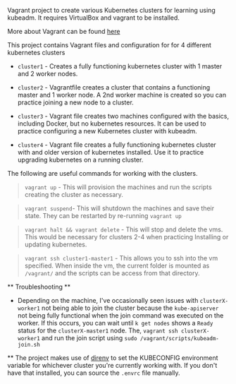 
Vagrant project to create various Kubernetes clusters for learning using kubeadm.
It requires VirtualBox and vagrant to be installed.

More about Vagrant can be found [here](https://www.vagrantup.com/intro/getting-started)


This project contains Vagrant files and configuration for for 4 different kubernetes clusters

- `cluster1` -  Creates a fully functioning kubernetes cluster with 1 master and 2 worker nodes.

- `cluster2` - Vagrantfile creates a cluster that contains a functioning master and 1 worker node. A 2nd worker machine is created so you can practice joining a new node to a cluster.

- `cluster3` - Vagrant file creates two machines configured with the basics, including Docker, but no kubernetes resources. It can be used to practice configuring a new Kubernetes cluster with kubeadm.

- `cluster4` - Vagrant file creates a fully functioning kubernetes cluster with and older version of kubernetes installed. Use it to practice upgrading kubernetes on a running cluster.


The following are useful commands for working with the clusters.
> `vagrant up` - This will provision the machines and run the scripts creating the cluster as necessary.

> `vagrant suspend`- This will shutdown the machines and save their state. They can be restarted by re-running `vagrant up`

> `vagrant halt && vagrant delete` - This will stop and delete the vms. This would be necessary for clusters 2-4 when practicing Installing or updating kubernetes.

> `vagrant ssh cluster1-master1` - This allows you to ssh into the vm specified. When inside the vm, the current folder is mounted as `/vagrant/` and the scripts can be access from that directory.

** Troubleshooting **
- Depending on the machine, I've occasionally seen issues with `clusterX-worker1` not being able to join the cluster because the `kube-apiserver` not being fully functional when the join command was executed on the worker. If this occurs, you can wait until `k get nodes` shows a `Ready` status for the `clusterX-master1` node.  The, `vagrant ssh clusterX-worker1` and run the join script using `sudo /vagrant/scripts/kubeadm-join.sh`




** The project makes use of [direnv](https://direnv.net/) to set the KUBECONFIG environment variable for whichever cluster you're currently working with. If you don't have that installed, you can source the `.envrc` file manually.